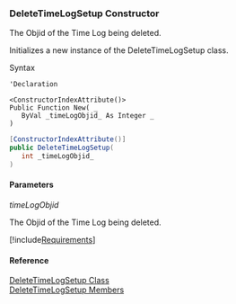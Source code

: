 ﻿### DeleteTimeLogSetup Constructor

The Objid of the Time Log being deleted.

Initializes a new instance of the DeleteTimeLogSetup class.

Syntax

```vbnet
'Declaration

<ConstructorIndexAttribute()>
Public Function New( _
   ByVal _timeLogObjid_ As Integer _
)
```

```csharp
[ConstructorIndexAttribute()]
public DeleteTimeLogSetup( 
   int _timeLogObjid_
)
```

#### Parameters

_timeLogObjid_

The Objid of the Time Log being deleted.

[!include[Requirements](../partials/requirements.md)]

#### Reference

[DeleteTimeLogSetup Class](FChoice.Toolkits.Clarify~FChoice.Toolkits.Clarify.FieldOps.DeleteTimeLogSetup.md)  
[DeleteTimeLogSetup Members](FChoice.Toolkits.Clarify~FChoice.Toolkits.Clarify.FieldOps.DeleteTimeLogSetup_members.md)